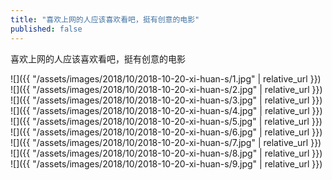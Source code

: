 ```yaml
---
title: "喜欢上网的人应该喜欢看吧，挺有创意的电影"
published: false
---
```

喜欢上网的人应该喜欢看吧，挺有创意的电影



![]({{ "/assets/images/2018/10/2018-10-20-xi-huan-s/1.jpg" | relative_url }})
![]({{ "/assets/images/2018/10/2018-10-20-xi-huan-s/2.jpg" | relative_url }})
![]({{ "/assets/images/2018/10/2018-10-20-xi-huan-s/3.jpg" | relative_url }})
![]({{ "/assets/images/2018/10/2018-10-20-xi-huan-s/4.jpg" | relative_url }})
![]({{ "/assets/images/2018/10/2018-10-20-xi-huan-s/5.jpg" | relative_url }})
![]({{ "/assets/images/2018/10/2018-10-20-xi-huan-s/6.jpg" | relative_url }})
![]({{ "/assets/images/2018/10/2018-10-20-xi-huan-s/7.jpg" | relative_url }})
![]({{ "/assets/images/2018/10/2018-10-20-xi-huan-s/8.jpg" | relative_url }})
![]({{ "/assets/images/2018/10/2018-10-20-xi-huan-s/9.jpg" | relative_url }})
